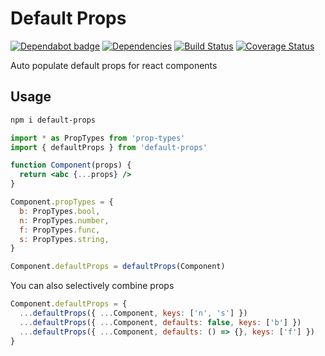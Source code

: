 # Default Props

[![Dependabot badge](https://badgen.net/dependabot/iamogbz/default-props/?icon=dependabot)](https://app.dependabot.com)
[![Dependencies](https://david-dm.org/iamogbz/default-props.svg)](https://github.com/iamogbz/default-props)
[![Build Status](https://github.com/iamogbz/default-props/workflows/Build/badge.svg)](https://github.com/iamogbz/default-props/actions)
[![Coverage Status](https://coveralls.io/repos/github/iamogbz/default-props/badge.svg?branch=master)](https://coveralls.io/github/iamogbz/default-props?branch=master)

Auto populate default props for react components

## Usage

```sh
npm i default-props
```

```jsx
import * as PropTypes from 'prop-types'
import { defaultProps } from 'default-props'

function Component(props) {
  return <abc {...props} />
}

Component.propTypes = {
  b: PropTypes.bool,
  n: PropTypes.number,
  f: PropTypes.func,
  s: PropTypes.string,
}

Component.defaultProps = defaultProps(Component)
```

You can also selectively combine props

```jsx
Component.defaultProps = {
  ...defaultProps({ ...Component, keys: ['n', 's'] })
  ...defaultProps({ ...Component, defaults: false, keys: ['b'] })
  ...defaultProps({ ...Component, defaults: () => {}, keys: ['f'] })
}
```
